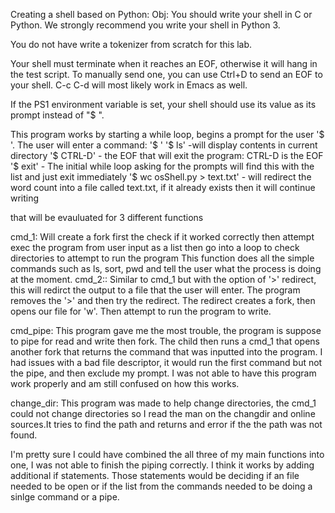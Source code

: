 Creating a shell based on Python:
Obj:
You should write your shell in C or Python. We strongly recommend you write your shell in Python 3.

You do not have write a tokenizer from scratch for this lab. 

Your shell must terminate when it reaches an EOF, otherwise it will hang in the test script. To manually send one, you can use Ctrl+D to send an EOF to your shell. C-c C-d will most likely work in Emacs as well.

If the PS1 environment variable is set, your shell should use its value as its prompt instead of "$ ".



This program works by starting a while loop, begins a prompt for the user '$ '.
The user will enter a command:
'$ '
'$ ls' -will display contents in current directory
'$ CTRL-D' - the EOF that will exit the program: CTRL-D is the EOF
'$ exit' - The initial while loop asking for the prompts will find this with the list and just exit immediately
'$ wc osShell.py > text.txt' - will redirect the word count into a file called text.txt, if it already exists then it will continue writing

that will be evauluated for 3 different functions

cmd_1:
	Will create a fork first the check if it worked correctly then attempt exec the program
	from user input as a list then go into a loop to check directories to attempt to run the program
	This function does all the simple commands such as ls, sort, pwd and tell the user what the process is doing at the moment.
cmd_2::
	Similar to cmd_1 but with the option of '>' redirect, this will redirct the output to a file that the user will enter. The program removes the '>' and then try the redirect.
	The redirect creates a fork, then opens our file for 'w'. Then attempt to run the program to write.

cmd_pipe:
	This program gave me the most trouble, the program is suppose to pipe for read and write then fork. The child then runs a cmd_1 that opens another fork that returns the command that was inputted into the program. I had issues with a bad file descriptor, it would run the first command but not the pipe, and then exclude my prompt. I was not able to have this program work properly and am still confused on how this works.

change_dir:
	This program was made to help change directories, the cmd_1 could not change directories so I read the man on the changdir and online sources.It tries to find the path and returns and error if the the path was not found.
	
	
I'm pretty sure I could have combined the all three of my main functions into one, I was not able to finish the piping correctly. I think it works by adding additional if statements. Those statements would be deciding if an file needed to be open or if the list from the commands needed to be doing a sinlge command or a pipe.
